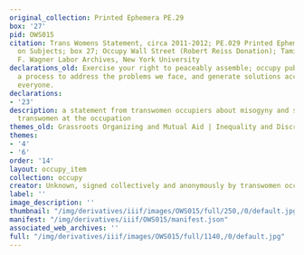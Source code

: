 ```yaml
---
original_collection: Printed Ephemera PE.29
box: '27'
pid: OWS015
citation: Trans Womens Statement, circa 2011-2012; PE.029 Printed Ephemera Collection
  on Subjects; box 27; Occupy Wall Street (Robert Reiss Donation); Tamiment Library/Robert
  F. Wagner Labor Archives, New York University
declarations_old: Exercise your right to peaceably assemble; occupy public space;  create
  a process to address the problems we face, and generate solutions accessible to
  everyone.
declarations:
- '23'
description: a statement from transwomen occupiers about misogyny and sexism against
  transwomen at the occupation
themes_old: Grassroots Organizing and Mutual Aid | Inequality and Discrimination
themes:
- '4'
- '6'
order: '14'
layout: occupy_item
collection: occupy
creator: Unknown, signed collectively and anonymously by transwomen occupiers
label: ''
image_description: ''
thumbnail: "/img/derivatives/iiif/images/OWS015/full/250,/0/default.jpg"
manifest: "/img/derivatives/iiif/OWS015/manifest.json"
associated_web_archives: ''
full: "/img/derivatives/iiif/images/OWS015/full/1140,/0/default.jpg"
---
```

